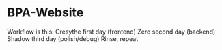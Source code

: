 # BPA-Website
Workflow is this:
Cresythe first day (frontend)
Zero second day (backend)
Shadow third day (polish/debug)
Rinse, repeat
